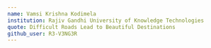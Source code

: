 ```yaml
---
name: Vamsi Krishna Kodimela
institution: Rajiv Gandhi University of Knowledge Technologies
quote: Difficult Roads Lead to Beautiful Destinations
github_user: R3-V3NG3R
---
```

